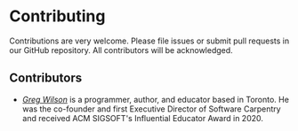 # Contributing

Contributions are very welcome.
Please file issues or submit pull requests in our GitHub repository.
All contributors will be acknowledged.

## <a id="contributors">Contributors</a>

-   [*Greg Wilson*][wilson_greg] is a programmer, author, and educator based in Toronto.
    He was the co-founder and first Executive Director of Software Carpentry
    and received ACM SIGSOFT's Influential Educator Award in 2020.

[wilson_greg]: https://third-bit.com/
